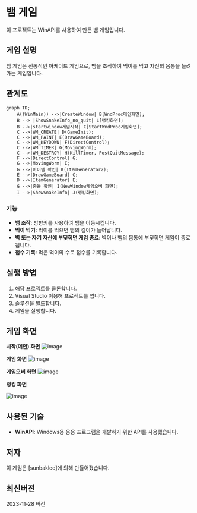 # 뱀 게임

이 프로젝트는 WinAPI를 사용하여 만든 뱀 게임입니다.

## 게임 설명

뱀 게임은 전통적인 아케이드 게임으로, 뱀을 조작하여 먹이를 먹고 자신의 몸통을 늘려가는 게임입니다. 

## 관계도

```mermaid
graph TD;
    A((WinMain)) -->|CreateWindow| B[WndProc메인화면];
    B --> |ShowSnakeInfo_no_quit| L[랭킹화면];
    B -->|startwindow게임시작| C[StartWndProc게임화면];
    C -->|WM_CREATE| D(GameInit);
    C -->|WM_PAINT| E(DrawGameBoard);
    C -->|WM_KEYDOWN| F(DirectControl);
    C -->|WM_TIMER| G(MovingWorm);
    C -->|WM_DESTROY| H(KillTimer, PostQuitMessage);
    F -->|DirectControl| G;
    G -->|MovingWorm| E;
    G -->|아이템 확인| K(ItemGenerator2);
    E -->|DrawGameBoard| C;
    D -->|ItemGenerator| E;
    G -->|충돌 확인| I(NewWindow게임오버 화면);
    I -->|ShowSnakeInfo| J(랭킹화면);
```

### 기능

- **뱀 조작**: 방향키를 사용하여 뱀을 이동시킵니다.
- **먹이 먹기**: 먹이를 먹으면 뱀의 길이가 늘어납니다.
- **벽 또는 자기 자신에 부딪히면 게임 종료**: 벽이나 뱀의 몸통에 부딪히면 게임이 종료됩니다.
- **점수 기록**: 먹은 먹이의 수로 점수를 기록합니다.

## 실행 방법

1. 해당 프로젝트를 클론합니다.
2. Visual Studio 이용해 프로젝트를 엽니다.
3. 솔루션을 빌드합니다.
4. 게임을 실행합니다.

## 게임 화면

 **시작(메안) 화면**
 ![image](https://github.com/sunbaklee/snake_game/assets/105528907/4b6f3fd6-4654-40f1-82d3-9542581fd8b8)

**게임 화면**
![image](https://github.com/sunbaklee/snake_game/assets/105528907/0e635f8d-6c6a-4c7b-aef4-7b4106743e6f)

**게임오버 화면**
![image](https://github.com/sunbaklee/snake_game/assets/105528907/87096084-cc55-489d-b7cd-bd79d99feb7c)

**랭킹 화면**


![image](https://github.com/sunbaklee/snake_game/assets/105528907/b40b2c10-e66a-403a-9d3c-53c14ba64f5c)


## 사용된 기술

- **WinAPI**: Windows용 응용 프로그램을 개발하기 위한 API를 사용했습니다.

## 저자

이 게임은 [sunbaklee]에 의해 만들어졌습니다.

## 최신버전

2023-11-28 버전

